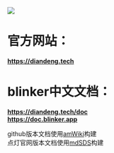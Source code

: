 ![](https://github.com/blinker-iot/blinker-doc/blob/master/img/blinker-led-logo-60.png?raw=true)

# 官方网站：
**https://diandeng.tech**  

# blinker中文文档：  
**https://diandeng.tech/doc**  
**https://doc.blinker.app**  

github版本文档使用[amWiki](https://github.com/TevinLi/amWiki)构建  
点灯官网版本文档使用[mdSDS](https://github.com/coloz/mdSDS)构建  